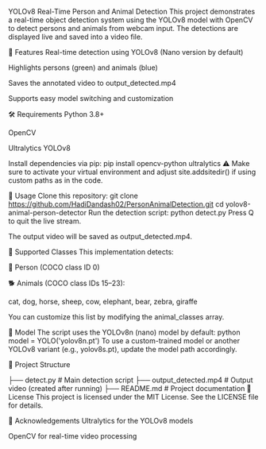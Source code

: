 YOLOv8 Real-Time Person and Animal Detection
This project demonstrates a real-time object detection system using the YOLOv8 model with OpenCV to detect persons and animals from webcam input. The detections are displayed live and saved into a video file.

📸 Features
Real-time detection using YOLOv8 (Nano version by default)

Highlights persons (green) and animals (blue)

Saves the annotated video to output_detected.mp4

Supports easy model switching and customization

🛠 Requirements
Python 3.8+

OpenCV

Ultralytics YOLOv8

Install dependencies via pip:
pip install opencv-python ultralytics
⚠️ Make sure to activate your virtual environment and adjust site.addsitedir() if using custom paths as in the code.

🚀 Usage
Clone this repository:
git clone https://github.com/HadiDandash02/PersonAnimalDetection.git
cd yolov8-animal-person-detector
Run the detection script:
python detect.py
Press Q to quit the live stream.

The output video will be saved as output_detected.mp4.

🎯 Supported Classes
This implementation detects:

👤 Person (COCO class ID 0)

🐕 Animals (COCO class IDs 15–23):

cat, dog, horse, sheep, cow, elephant, bear, zebra, giraffe

You can customize this list by modifying the animal_classes array.

🧠 Model
The script uses the YOLOv8n (nano) model by default:
python
model = YOLO('yolov8n.pt')
To use a custom-trained model or another YOLOv8 variant (e.g., yolov8s.pt), update the model path accordingly.

📂 Project Structure

├── detect.py               # Main detection script
├── output_detected.mp4     # Output video (created after running)
├── README.md               # Project documentation
📃 License
This project is licensed under the MIT License. See the LICENSE file for details.

🙌 Acknowledgements
Ultralytics for the YOLOv8 models

OpenCV for real-time video processing

